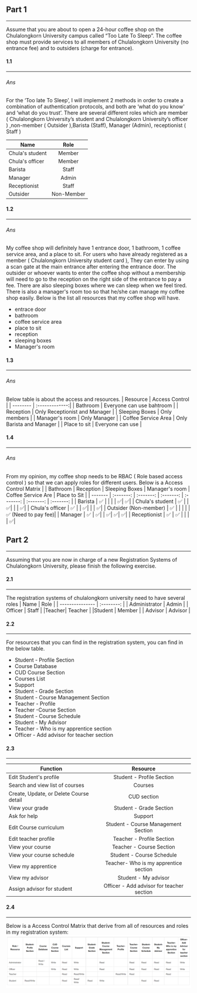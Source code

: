 ## Part 1

---

Assume that you are about to open a 24-hour coffee shop on the Chulalongkorn University campus called “Too Late To Sleep”. The coffee shop must provide services to all members of Chulalongkorn University (no entrance fee) and to outsiders (charge for entrance).

#### 1.1

---

###### Ans

For the ‘Too late To Sleep’, I will implement 2 methods in order to create a combination of authentication protocols, and both are ‘what do you know' and ‘what do you trust’. There are several different roles which are member ( Chulalongkorn University’s student and Chulalongkorn University’s officer ) ,non-member ( Outsider ),Barista (Staff), Manager (Admin), receptionist ( Staff )

| Name            |    Role    |
| --------------- | :--------: |
| Chula's student |   Member   |
| Chula's officer |   Member   |
| Barista         |   Staff    |
| Manager         |   Admin    |
| Receptionist    |   Staff    |
| Outsider        | Non-Member |

#### 1.2

---

###### Ans

My coffee shop will definitely have 1 entrance door, 1 bathroom, 1 coffee service area, and a place to sit. For users who have already registered as a member ( Chulalongkorn University student card ), They can enter by using a scan gate at the main entrance after entering the entrance door. The outsider or whoever wants to enter the coffee shop without a membership will need to go to the reception on the right side of the entrance to pay a fee. There are also sleeping boxes where we can sleep when we feel tired. There is also a manager's room too so that he/she can manage my coffee shop easily. Below is the list all resources that my coffee shop will have.

- entrace door
- bathroom
- coffee service area
- place to sit
- reception
- sleeping boxes
- Manager's room

#### 1.3

---

###### Ans

Below table is about the access and resources.
| Resource | Access Control |
| -------- | :-------------:|
| Bathroom | Everyone can use bahtroom |
| Reception | Only Receptionist and Manager |
| Sleeping Boxes | Only members |
| Manager's room | Only Manager |
| Coffee Service Area | Only Barista and Manager |
| Place to sit | Everyone can use |

#### 1.4

---

###### Ans

From my opinion, my coffee shop needs to be RBAC ( Role based access control ) so that we can apply roles for different users. Below is a Access Control Matrix
| | Bathroom | Reception | Sleeping Boxes | Manager's room | Coffee Service Are | Place to Sit |
| ------- | :-------: | :-------: | :-------: | :-------: | :-------: | :-------: |
| Barista | :white_check_mark: | | | | :white_check_mark:| :white_check_mark:|
| Chula's student | :white_check_mark: | | :white_check_mark:| | | :white_check_mark:|
| Chula's officer | :white_check_mark: | | :white_check_mark:| | | :white_check_mark:|
| Outsider (Non-member) | :white_check_mark: | | | | | :white_check_mark: (Need to pay fee)|
| Manager | :white_check_mark: | :white_check_mark:| | :white_check_mark:| :white_check_mark:| :white_check_mark:|
| Receptionist | :white_check_mark: | :white_check_mark: | | | | :white_check_mark:|

## Part 2

---

Assuming that you are now in charge of a new Registration Systems of Chulalongkorn University, please finish the following exercise.

#### 2.1

---

The registration systems of chulalongkorn university need to have several roles
| Name | Role |
| --------------- | :--------: |
| Administrator | Admin |
| Officer | Staff |
|Teacher| Teacher |
|Student | Member |
| Advisor | Advisor |

#### 2.2

---

For resources that you can find in the registration system, you can find in the below table.

- Student - Profile Section
- Course Database
- CUD Course Section
- Courses List
- Support
- Student - Grade Section
- Student - Course Management Section
- Teacher - Profile
- Teacher -Course Section
- Student - Course Schedule
- Student - My Advisor
- Teacher - Who is my apprentice section
- Officer - Add advisor for teacher section

#### 2.3

---

| Function                                |                 Resource                  |
| --------------------------------------- | :---------------------------------------: |
| Edit Student's profile                  |         Student - Profile Section         |
| Search and view list of courses         |                  Courses                  |
| Create, Update, or Delete Course detail |                CUD section                |
| View your grade                         |          Student - Grade Section          |
| Ask for help                            |                  Support                  |
| Edit Course curriculum                  |    Student - Course Management Section    |
| Edit teacher profile                    |         Teacher - Profile Section         |
| View your course                        |         Teacher - Course Section          |
| View your course schedule               |         Student - Course Schedule         |
| View my apprentice                      |   Teacher- Who is my apprentice section   |
| View my advisor                         |           Student - My advisor            |
| Assign advisor for student              | Officer - Add advisor for teacher section |

#### 2.4

---

Below is a Access Control Matrix that derive from all of resources and roles in my registration system:
![table](./image/table2.png)
